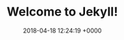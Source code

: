 ---
layout: post
title:  "Welcome to Jekyll!"
date:   2018-04-18 12:24:19 +0000
categories: jekyll update

cover-image: 'https://images.unsplash.com/photo-1512972027520-0b68440d2624?ixlib=rb-0.3.5&ixid=eyJhcHBfaWQiOjEyMDd9&s=1fd6593d1aaf934d5bdd5e3542e9c56a&auto=format&fit=crop&w=500&q=60'
---